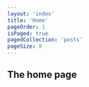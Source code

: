 ```yaml
---
layout: 'index'
title: 'Home'
pageOrder: 1
isPaged: true
pagedCollection: 'posts'
pageSize: 8
---
```


## The home page
